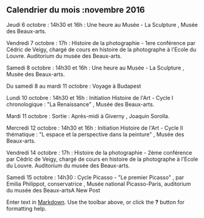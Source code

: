 ## Calendrier du mois :novembre 2016

Jeudi 6 octobre :
14h30 et 16h : Une heure au Musée - La Sculpture , Musée des Beaux-arts.

Vendredi 7 octobre :
17h : Histoire de la photographie - 1ere conférence par Cédric de Veigy, chargé de cours en histoire de la photographe à l'Ecole du Louvre. Auditorium du musée des Beaux-arts.

Samedi 8 octobre :
14h30 et 16h : Une heure au Musée - La Sculpture , Musée des Beaux-arts.

Du samedi 8 au mardi 11 octobre :
Voyage à Budapest

Lundi 10 octobre :
14h30 et 16h : Initiation Histoire de l'Art - Cycle I chronologique : "La Renaissance" , Musée des Beaux-arts.

Mardi 11 octobre :
Sortie : Après-midi à Giverny , Joaquin Sorolla.

Mercredi 12 octobre :
14h30 et 16h : Initiation Histoire de l'Art - Cycle II thématique : "L espace et la perspective dans la peinture" , Musée des Beaux-arts.

Vendredi 14 octobre :
17h : Histoire de la photographie - 2ème conférence par Cédric de Veigy, chargé de cours en histoire de la photographe à l'Ecole du Louvre. Auditorium du musée des Beaux-arts.

Samedi 15 octobre :
14h30 : Cycle Picasso - "Le premier Picasso" , par Emilia Philippot, conservatrice , Musée national Picasso-Paris, auditorium du musée des Beaux-artsA New Post

Enter text in [Markdown](http://daringfireball.net/projects/markdown/). Use the toolbar above, or click the **?** button for formatting help.
